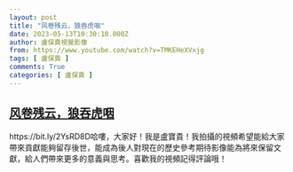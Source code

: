 ```yaml
---
layout: post
title: "风卷残云，狼吞虎咽"
date: 2023-05-13T10:30:10.000Z
author: 盧保貴視覺影像
from: https://www.youtube.com/watch?v=TMKEHeXVxjg
tags: [ 盧保貴 ]
comments: True
categories: [ 盧保貴 ]
---
```

<!--1683973810000-->
[风卷残云，狼吞虎咽](https://www.youtube.com/watch?v=TMKEHeXVxjg)
------

<div>
https://bit.ly/2YsRD8D哈嘍，大家好！我是盧寶貴！我拍攝的視頻希望能給大家帶來貢獻能夠留存後世，能成為後人對現在的歷史參考期待影像能為將來保留文獻，給人們帶來更多的意義與思考。喜歡我的視頻記得評論哦！
</div>
